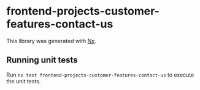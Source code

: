 # frontend-projects-customer-features-contact-us

This library was generated with [Nx](https://nx.dev).

## Running unit tests

Run `nx test frontend-projects-customer-features-contact-us` to execute the unit tests.
